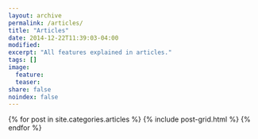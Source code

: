 ```yaml
---
layout: archive
permalink: /articles/
title: "Articles"
date: 2014-12-22T11:39:03-04:00
modified:
excerpt: "All features explained in articles."
tags: []
image:
  feature:
  teaser:
share: false
noindex: false
---
```


<div class="tiles">
{% for post in site.categories.articles %}
  {% include post-grid.html %}
{% endfor %}
</div><!-- /.tiles -->
